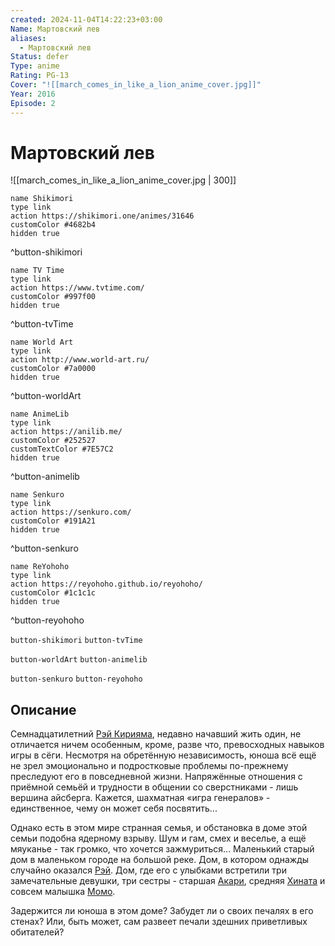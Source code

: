 ```yaml
---
created: 2024-11-04T14:22:23+03:00
Name: Мартовский лев
aliases:
  - Мартовский лев
Status: defer
Type: anime
Rating: PG-13
Cover: "![[march_comes_in_like_a_lion_anime_cover.jpg]]"
Year: 2016
Episode: 2
---
```


# Мартовский лев

![[march_comes_in_like_a_lion_anime_cover.jpg | 300]]

```button
name Shikimori
type link
action https://shikimori.one/animes/31646
customColor #4682b4
hidden true
```
^button-shikimori

```button
name TV Time
type link
action https://www.tvtime.com/
customColor #997f00
hidden true
```
^button-tvTime

```button
name World Art
type link
action http://www.world-art.ru/
customColor #7a0000
hidden true
```
^button-worldArt

```button
name AnimeLib
type link
action https://anilib.me/
customColor #252527
customTextColor #7E57C2
hidden true
```
^button-animelib

```button
name Senkuro
type link
action https://senkuro.com/
customColor #191A21
hidden true
```
^button-senkuro

```button
name ReYohoho
type link
action https://reyohoho.github.io/reyohoho/
customColor #1c1c1c
hidden true
```
^button-reyohoho

`button-shikimori` `button-tvTime`

`button-worldArt` `button-animelib`

`button-senkuro` `button-reyohoho`

## Описание

Семнадцатилетний [Рэй Кирияма](https://shikimori.one/characters/21044-rei-kiriyama), недавно начавший жить один, не отличается ничем особенным, кроме, разве что, превосходных навыков игры в сёги. Несмотря на обретённую независимость, юноша всё ещё не зрел эмоционально и подростковые проблемы по-прежнему преследуют его в повседневной жизни. Напряжённые отношения с приёмной семьёй и трудности в общении со сверстниками - лишь вершина айсберга. Кажется, шахматная «игра генералов» - единственное, чему он может себя посвятить...

Однако есть в этом мире странная семья, и обстановка в доме этой семьи подобна ядерному взрыву. Шум и гам, смех и веселье, а ещё мяуканье - так громко, что хочется зажмуриться... Маленький старый дом в маленьком городе на большой реке. Дом, в котором однажды случайно оказался [Рэй](https://shikimori.one/characters/21044-rei-kiriyama). Дом, где его с улыбками встретили три замечательные девушки, три сестры - старшая [Акари](https://shikimori.one/characters/24311-akari-kawamoto), средняя [Хината](https://shikimori.one/characters/24312-hinata-kawamoto) и совсем малышка [Момо](https://shikimori.one/characters/25275-momo-kawamoto).

Задержится ли юноша в этом доме? Забудет ли о своих печалях в его стенах? Или, быть может, сам развеет печали здешних приветливых обитателей?
